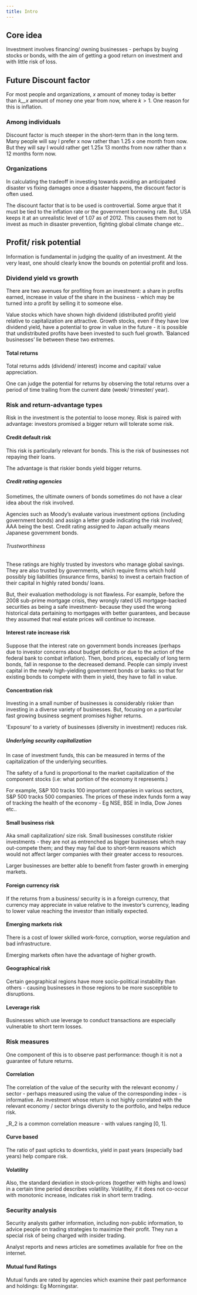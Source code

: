 ```yaml
---
title: Intro
---  
```

  

## Core idea

Investment involves financing/ owning businesses - perhaps by buying stocks or bonds, with the aim of getting a good return on investment and with little risk of loss.

## Future Discount factor

For most people and organizations, _x_ amount of money today is better than _k__x_ amount of money one year from now, where _k_ > 1\. One reason for this is inflation.

### Among individuals

Discount factor is much steeper in the short-term than in the long term. Many people will say I prefer x now rather than 1.25 x one month from now. But they will say I would rather get 1.25x 13 months from now rather than x 12 months form now.

### Organizations

In calculating the tradeoff in investing towards avoiding an anticipated disaster vs fixing damages once a disaster happens, the discount factor is often used.

The discount factor that is to be used is controvertial. Some argue that it must be tied to the inflation rate or the government borrowing rate. But, USA keeps it at an unrealistic level of 1.07 as of 2012. This causes them not to invest as much in disaster prevention, fighting global climate change etc..

## Profit/ risk potential

Information is fundamental in judging the quality of an investment. At the very least, one should clearly know the bounds on potential profit and loss.

### Dividend yield vs growth

There are two avenues for profiting from an investment: a share in profits earned, increase in value of the share in the business - which may be turned into a profit by selling it to someone else.

Value stocks which have shown high dividend (distributed profit) yield relative to capitalization are attractive. Growth stocks, even if they have low dividend yield, have a potential to grow in value in the future - it is possible that undistributed profits have been invested to such fuel growth. ’Balanced businesses’ lie between these two extremes.

#### Total returns

Total returns adds (dividend/ interest) income and capital/ value appreciation.

One can judge the potential for returns by observing the total returns over a period of time trailing from the current date (week/ trimester/ year).

### Risk and return-advantage types

Risk in the investment is the potential to loose money. Risk is paired with advantage: investors promised a bigger return will tolerate some risk.

#### Credit default risk

This risk is particularly relevant for bonds. This is the risk of businesses not repaying their loans.

The advantage is that riskier bonds yield bigger returns.

##### Credit rating agencies

Sometimes, the ultimate owners of bonds sometimes do not have a clear idea about the risk involved.

Agencies such as Moody’s evaluate various investment options (including government bonds) and assign a letter grade indicating the risk involved; AAA being the best. Credit rating assigned to Japan actually means Japanese government bonds.

###### Trustworthiness

These ratings are highly trusted by investors who manage global savings. They are also trusted by governments, which require firms which hold possibly big liabilities (insurance firms, banks) to invest a certain fraction of their capital in highly rated bonds/ loans.

But, their evaluation methodology is not flawless. For example, before the 2008 sub-prime mortgage crisis, they wrongly rated US mortgage-backed securities as being a safe investment- because they used the wrong historical data pertaining to mortgages with better guarantees, and because they assumed that real estate prices will continue to increase.

#### Interest rate increase risk

Suppose that the interest rate on government bonds increases (perhaps due to investor concerns about budget deficits or due to the action of the federal bank to combat inflation). Then, bond prices, especially of long term bonds, fall in response to the decreased demand. People can simply invest capital in the newly high-yielding government bonds or banks: so that for existing bonds to compete with them in yield, they have to fall in value.

#### Concentration risk

Investing in a small number of businesses is considerably riskier than investing in a diverse variety of businesses. But, focusing on a particular fast growing business segment promises higher returns.

’Exposure’ to a variety of businesses (diversity in investment) reduces risk.

##### Underlying security capitalization

In case of investment funds, this can be measured in terms of the capitalization of the underlying securities.

The safety of a fund is proportional to the market capitalization of the component stocks (i.e: what portion of the economy it represents.)

For example, S&P 100 tracks 100 important companies in various sectors, S&P 500 tracks 500 companies. The prices of these index funds form a way of tracking the health of the economy - Eg NSE, BSE in India, Dow Jones etc..

#### Small business risk

Aka small capitalization/ size risk. Small businesses constitute riskier investments - they are not as entrenched as bigger businesses which may out-compete them; and they may fail due to short-term reasons which would not affect larger companies with their greater access to resources.

Larger businesses are better able to benefit from faster growth in emerging markets.

#### Foreign currency risk

If the returns from a business/ security is in a foreign currency, that currency may appreciate in value relative to the investor’s currency, leading to lower value reaching the investor than initially expected.

#### Emerging markets risk

There is a cost of lower skilled work-force, corruption, worse regulation and bad infrastructure.

Emerging markets often have the advantage of higher growth.

#### Geographical risk

Certain geographical regions have more socio-political instability than others - causing businesses in those regions to be more susceptible to disruptions.

#### Leverage risk

Businesses which use leverage to conduct transactions are especially vulnerable to short term losses.

### Risk measures

One component of this is to observe past performance: though it is not a guarantee of future returns.

#### Correlation

The correlation of the value of the security with the relevant economy / sector - perhaps measured using the value of the corresponding index - is informative. An investment whose return is not highly correlated with the relevant economy / sector brings diversity to the portfolio, and helps reduce risk.

_R_2 is a common correlation measure - with values ranging \[0, 1\].

#### Curve based

The ratio of past upticks to downticks, yield in past years (especially bad years) help compare risk.

#### Volatility

Also, the standard deviation in stock-prices (together with highs and lows) in a certain time period describes volatility. Volatility, if it does not co-occur with monotonic increase, indicates risk in short term trading.

### Security analysis

Security analysts gather information, including non-public information, to advice people on trading strategies to maximize their profit. They run a special risk of being charged with insider trading.

Analyst reports and news articles are sometimes available for free on the internet.

#### Mutual fund Ratings

Mutual funds are rated by agencies which examine their past performance and holdings: Eg Morningstar.

##